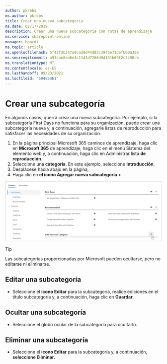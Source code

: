 ```yaml
---
author: pkrebs
ms.author: pkrebs
title: Crear una nueva subcategoría
ms.date: 02/17/2019
description: Crear una nueva subcategoría con rutas de aprendizaje
ms.service: sharepoint-online
manager: bpardi
ms.topic: article
ms.openlocfilehash: 5f42f3b347a0ca20d44d03c397be71defb00a30e
ms.sourcegitcommit: a93cae8ea6e3c1141d7266d04131b69f2c2498cb
ms.translationtype: MT
ms.contentlocale: es-ES
ms.lasthandoff: 09/23/2021
ms.locfileid: "59485461"
---
```

# <a name="create-a-subcategory"></a>Crear una subcategoría 
En algunos casos, querrá crear una nueva subcategoría. Por ejemplo, si la subcategoría First Days no funciona para su organización, puede crear una subcategoría nueva y, a continuación, agregarle listas de reproducción para satisfacer las necesidades de su organización. 

1. En la página principal Microsoft 365  caminos de aprendizaje, haga clic  en **Microsoft 365** de aprendizaje, haga clic en el menú Sistema del elemento web y, a continuación, haga clic en Administrar lista **de reproducción.** 
2. Seleccione una **categoría**. En este ejemplo, seleccione **Introducción**.  
3. Desplácese hacia abajo en la página, 
3. Haga clic en **el icono Agregar nueva subcategoría +** .  

![Nueva subcategoría](media/cg-newsubcategory.png)

> [!TIP]
> Las subcategorías proporcionadas por Microsoft pueden ocultarse, pero no editarse ni eliminarse. 

## <a name="edit-a-subcategory"></a>Editar una subcategoría
- Seleccione el **icono Editar** para la subcategoría, realice ediciones en el título subcategoría y, a continuación, haga clic en **Guardar**.

## <a name="hide-a-subcategory"></a>Ocultar una subcategoría
- Seleccione el globo ocular de la subcategoría para ocultarlo. 

## <a name="delete-a-subcategory"></a>Eliminar una subcategoría
- Seleccione el **icono Editar** para la subcategoría y, a continuación, **seleccione Eliminar.** 

